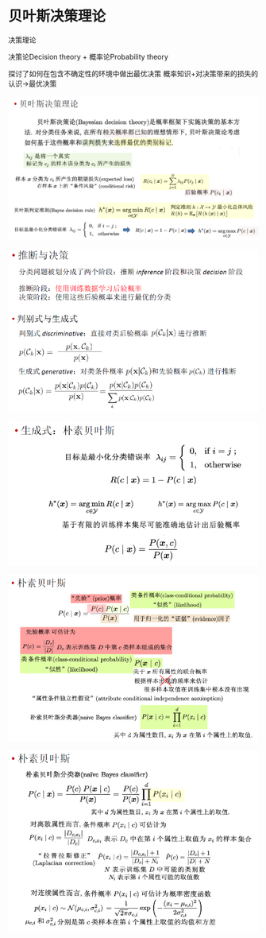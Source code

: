 # 贝叶斯决策理论

决策理论

决策论Decision theory + 概率论Probability theory

探讨了如何在包含不确定性的环境中做出最优决策
概率知识+对决策带来的损失的认识→最优决策

![image](https://github.com/LinglingGreat/Quote/raw/master/img/ML/bayes1.png)

![image](https://github.com/LinglingGreat/Quote/raw/master/img/ML/bayes2.png)

![image](https://github.com/LinglingGreat/Quote/raw/master/img/ML/bayes3.png)

![image](https://github.com/LinglingGreat/Quote/raw/master/img/ML/bayes4.png)

![image](https://github.com/LinglingGreat/Quote/raw/master/img/ML/bayes5.png) 

